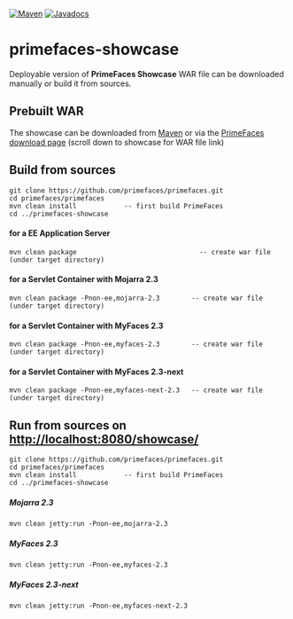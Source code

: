 [![Maven](https://img.shields.io/maven-central/v/org.primefaces/primefaces.svg)](https://repo.maven.apache.org/maven2/org/primefaces/primefaces-showcase/)
[![Javadocs](http://javadoc.io/badge/org.primefaces/primefaces-selenium.svg)](http://javadoc.io/doc/org.primefaces/primefaces-showcase)

# primefaces-showcase

Deployable version of **PrimeFaces Showcase** WAR file can be downloaded manually or build it from sources.

## Prebuilt WAR

The showcase can be downloaded from [Maven](https://repo.maven.apache.org/maven2/org/primefaces/primefaces-showcase) or
via the [PrimeFaces download page](http://www.primefaces.org/downloads) (scroll down to showcase for WAR file link)

## Build from sources

```
git clone https://github.com/primefaces/primefaces.git
cd primefaces/primefaces
mvn clean install            -- first build PrimeFaces
cd ../primefaces-showcase
```

#### for a EE Application Server

```
mvn clean package                               -- create war file (under target directory)
```

#### for a Servlet Container with Mojarra 2.3

```
mvn clean package -Pnon-ee,mojarra-2.3        -- create war file (under target directory)
```

#### for a Servlet Container with MyFaces 2.3

```
mvn clean package -Pnon-ee,myfaces-2.3        -- create war file (under target directory)
```

#### for a Servlet Container with MyFaces 2.3-next

```
mvn clean package -Pnon-ee,myfaces-next-2.3   -- create war file (under target directory)
```

## Run from sources on [http://localhost:8080/showcase/](http://localhost:8080/showcase)

```
git clone https://github.com/primefaces/primefaces.git
cd primefaces/primefaces
mvn clean install            -- first build PrimeFaces
cd ../primefaces-showcase
```

##### Mojarra 2.3

```
mvn clean jetty:run -Pnon-ee,mojarra-2.3
```

##### MyFaces 2.3

```
mvn clean jetty:run -Pnon-ee,myfaces-2.3
```

##### MyFaces 2.3-next

```
mvn clean jetty:run -Pnon-ee,myfaces-next-2.3
```

